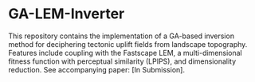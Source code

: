 # GA-LEM-Inverter
This repository contains the implementation of a GA-based inversion method for deciphering tectonic uplift fields from landscape topography. Features include coupling with the Fastscape LEM, a multi-dimensional fitness function with perceptual similarity (LPIPS), and dimensionality reduction. See accompanying paper: [In Submission].
